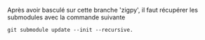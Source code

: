 Après avoir basculé sur cette branche 'zigpy', il faut récupérer les submodules avec la commande suivante

```
git submodule update --init --recursive.
```
